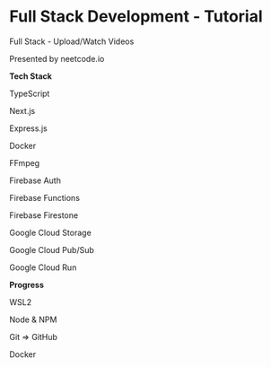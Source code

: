 # Full Stack Development - Tutorial
Full Stack - Upload/Watch Videos

Presented by neetcode.io

**Tech Stack**

TypeScript

Next.js

Express.js

Docker

FFmpeg

Firebase Auth

Firebase Functions

Firebase Firestone

Google Cloud Storage

Google Cloud Pub/Sub

Google Cloud Run

**Progress**

WSL2

Node & NPM

Git => GitHub

Docker
